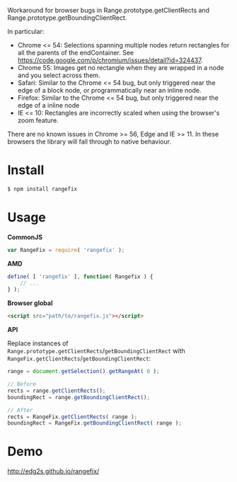 Workaround for browser bugs in Range.prototype.getClientRects and Range.prototype.getBoundingClientRect.

In particular:

* Chrome <= 54: Selections spanning multiple nodes return rectangles for all the parents of the endContainer. See https://code.google.com/p/chromium/issues/detail?id=324437.
* Chrome 55: Images get no rectangle when they are wrapped in a node and you select across them.
* Safari: Similar to the Chrome <= 54 bug, but only triggered near the edge of a block node, or programmatically near an inline node.
* Firefox: Similar to the Chrome <= 54 bug, but only triggered near the edge of a inline node
* IE <= 10: Rectangles are incorrectly scaled when using the browser's zoom feature.

There are no known issues in Chrome >= 56, Edge and IE >= 11. In these browsers the library will fall through to native behaviour.

Install
=======

```bash
$ npm install rangefix
```

Usage
=====

**CommonJS**

```javascript
var RangeFix = require( 'rangefix' );
```

**AMD**

```javascript
define( [ 'rangefix' ], function( Rangefix ) {
	// ...
} );
```

**Browser global**

```html
<script src="path/to/rangefix.js"></script>
```

**API**

Replace instances of `Range.prototype.getClientRects`/`getBoundingClientRect` with `RangeFix.getClientRects`/`getBoundingClientRect`:

```javascript
range = document.getSelection().getRangeAt( 0 );

// Before
rects = range.getClientRects();
boundingRect = range.getBoundingClientRect();

// After
rects = RangeFix.getClientRects( range );
boundingRect = RangeFix.getBoundingClientRect( range );
```

Demo
====
http://edg2s.github.io/rangefix/
